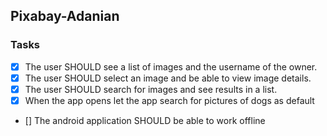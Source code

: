 ## Pixabay-Adanian

### Tasks

- [x] The user SHOULD see a list of images and the username of the owner.
- [x] The user SHOULD select an image and be able to view image details.
- [x] The user SHOULD search for images and see results in a list.
- [x] When the app opens let the app search for pictures of dogs as default
- [] The android application SHOULD be able to work offline